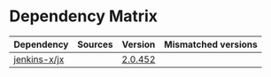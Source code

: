 # Dependency Matrix

Dependency | Sources | Version | Mismatched versions
---------- | ------- | ------- | -------------------
[jenkins-x/jx](https://github.com/jenkins-x/jx) |  | [2.0.452](https://github.com/jenkins-x/jx/releases/tag/v2.0.452) | 
